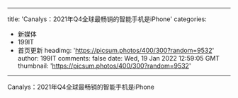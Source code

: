
---
title: 'Canalys：2021年Q4全球最畅销的智能手机是iPhone'
categories: 
 - 新媒体
 - 199IT
 - 首页更新
headimg: 'https://picsum.photos/400/300?random=9532'
author: 199IT
comments: false
date: Wed, 19 Jan 2022 12:59:05 GMT
thumbnail: 'https://picsum.photos/400/300?random=9532'
---

<div>   
Canalys：2021年Q4全球最畅销的智能手机是iPhone  
</div>
            